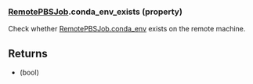 ### [RemotePBSJob](RemotePBSJob.md).conda_env_exists (property)




Check whether [RemotePBSJob.conda_env](RemotePBSJob.conda_env.md) exists on the remote machine.

Returns
----------
* (bool)

